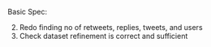 Basic Spec:

<!-- 1. Implement data structure visualisation (tweets/retweets/replies) DONE -->
2. Redo finding no of retweets, replies, tweets, and users
3. Check dataset refinement is correct and sufficient